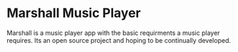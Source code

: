 # Marshall Music Player
Marshall is a music player app with the basic requirments a music player requires. Its an open source project and hoping to be continually developed.

